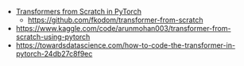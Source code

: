 

* [Transformers from Scratch in PyTorch](https://medium.com/the-dl/transformers-from-scratch-in-pytorch-8777e346ca51)
    * https://github.com/fkodom/transformer-from-scratch
* https://www.kaggle.com/code/arunmohan003/transformer-from-scratch-using-pytorch
* https://towardsdatascience.com/how-to-code-the-transformer-in-pytorch-24db27c8f9ec

